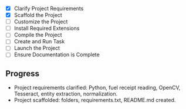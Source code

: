 - [x] Clarify Project Requirements
- [x] Scaffold the Project
- [ ] Customize the Project
- [ ] Install Required Extensions
- [ ] Compile the Project
- [ ] Create and Run Task
- [ ] Launch the Project
- [ ] Ensure Documentation is Complete

## Progress
- Project requirements clarified: Python, fuel receipt reading, OpenCV, Tesseract, entity extraction, normalization.
- Project scaffolded: folders, requirements.txt, README.md created.
